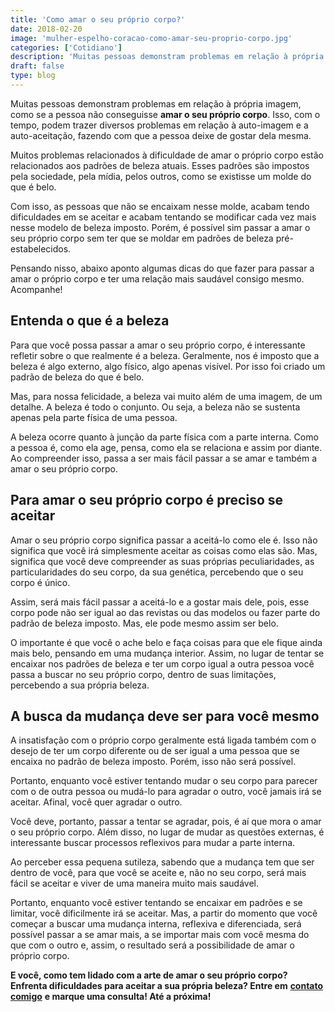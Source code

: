 ```yaml
---
title: 'Como amar o seu próprio corpo?'
date: 2018-02-20
image: 'mulher-espelho-coracao-como-amar-seu-proprio-corpo.jpg'
categories: ['Cotidiano']
description: 'Muitas pessoas demonstram problemas em relação à própria imagem, como se a pessoa não conseguisse amar o seu próprio corpo...'
draft: false
type: blog
---
```


Muitas pessoas demonstram problemas em relação à própria imagem, como se a pessoa não conseguisse **amar o seu próprio corpo**. Isso, com o tempo, podem trazer diversos problemas em relação à auto-imagem e a auto-aceitação, fazendo com que a pessoa deixe de gostar dela mesma.

Muitos problemas relacionados à dificuldade de amar o próprio corpo estão relacionados aos padrões de beleza atuais. Esses padrões são impostos pela sociedade, pela mídia, pelos outros, como se existisse um molde do que é belo.

Com isso, as pessoas que não se encaixam nesse molde, acabam tendo dificuldades em se aceitar e acabam tentando se modificar cada vez mais nesse modelo de beleza imposto. Porém, é possível sim passar a amar o seu próprio corpo sem ter que se moldar em padrões de beleza pré-estabelecidos.

Pensando nisso, abaixo aponto algumas dicas do que fazer para passar a amar o próprio corpo e ter uma relação mais saudável consigo mesmo. Acompanhe!

## **Entenda o que é a beleza**

Para que você possa passar a amar o seu próprio corpo, é interessante refletir sobre o que realmente é a beleza. Geralmente, nos é imposto que a beleza é algo externo, algo físico, algo apenas visível. Por isso foi criado um padrão de beleza do que é belo.

Mas, para nossa felicidade, a beleza vai muito além de uma imagem, de um detalhe. A beleza é todo o conjunto. Ou seja, a beleza não se sustenta apenas pela parte física de uma pessoa.

A beleza ocorre quanto à junção da parte física com a parte interna. Como a pessoa é, como ela age, pensa, como ela se relaciona e assim por diante. Ao compreender isso, passa a ser mais fácil passar a se amar e também a amar o seu próprio corpo.

## **Para amar o seu próprio corpo é preciso se aceitar**

Amar o seu próprio corpo significa passar a aceitá-lo como ele é. Isso não significa que você irá simplesmente aceitar as coisas como elas são. Mas, significa que você deve compreender as suas próprias peculiaridades, as particularidades do seu corpo, da sua genética, percebendo que o seu corpo é único.

Assim, será mais fácil passar a aceitá-lo e a gostar mais dele, pois, esse corpo pode não ser igual ao das revistas ou das modelos ou fazer parte do padrão de beleza imposto. Mas, ele pode mesmo assim ser belo.

O importante é que você o ache belo e faça coisas para que ele fique ainda mais belo, pensando em uma mudança interior. Assim, no lugar de tentar se encaixar nos padrões de beleza e ter um corpo igual a outra pessoa você passa a buscar no seu próprio corpo, dentro de suas limitações, percebendo a sua própria beleza.

## **A busca da mudança deve ser para você mesmo**

A insatisfação com o próprio corpo geralmente está ligada também com o desejo de ter um corpo diferente ou de ser igual a uma pessoa que se encaixa no padrão de beleza imposto. Porém, isso não será possível.

Portanto, enquanto você estiver tentando mudar o seu corpo para parecer com o de outra pessoa ou mudá-lo para agradar o outro, você jamais irá se aceitar. Afinal, você quer agradar o outro.

Você deve, portanto, passar a tentar se agradar, pois, é aí que mora o amar o seu próprio corpo. Além disso, no lugar de mudar as questões externas, é interessante buscar processos reflexivos para mudar a parte interna.

Ao perceber essa pequena sutileza, sabendo que a mudança tem que ser dentro de você, para que você se aceite e, não no seu corpo, será mais fácil se aceitar e viver de uma maneira muito mais saudável.

Portanto, enquanto você estiver tentando se encaixar em padrões e se limitar, você dificilmente irá se aceitar. Mas, a partir do momento que você começar a buscar uma mudança interna, reflexiva e diferenciada, será possível passar a se amar mais, a se importar mais com você mesma do que com o outro e, assim, o resultado será a possibilidade de amar o próprio corpo.

**E você, como tem lidado com a arte de amar o seu próprio corpo? Enfrenta dificuldades para aceitar a sua própria beleza? Entre em** [**contato comigo**](/contato/) **e marque uma consulta! Até a próxima!**
